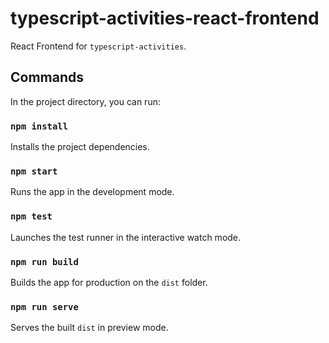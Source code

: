 # typescript-activities-react-frontend

React Frontend for `typescript-activities`.

## Commands

In the project directory, you can run:

### `npm install`

Installs the project dependencies.

### `npm start`

Runs the app in the development mode.

### `npm test`

Launches the test runner in the interactive watch mode.

### `npm run build`

Builds the app for production on the `dist` folder.

### `npm run serve`

Serves the built `dist` in preview mode.

